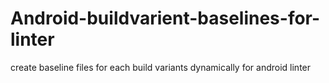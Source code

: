 # Android-buildvarient-baselines-for-linter
create baseline files for each build variants dynamically for android linter
